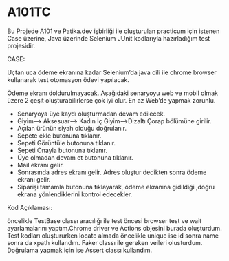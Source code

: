 # A101TC
Bu Projede A101 ve Patika.dev işbirliği ile oluşturulan practicum için istenen Case üzerine, Java üzerinde Selenium JUnit kodlarıyla hazırladığım test projesidir. 



CASE:

Uçtan uca ödeme ekranına kadar Selenium’da java dili ile chrome browser kullanarak test otomasyon ödevi yapılacak.

Ödeme ekranı doldurulmayacak. Aşağıdaki senaryoyu web ve mobil olmak üzere 2 çeşit oluşturabilirlerse çok iyi olur. En az Web’de yapmak zorunlu. 
- Senaryoya üye kaydı oluşturmadan devam edilecek.
- Giyim--> Aksesuar--> Kadın İç Giyim-->Dizaltı Çorap bölümüne girilir.
- Açılan ürünün siyah olduğu doğrulanır.
- Sepete ekle butonuna tıklanır.
- Sepeti Görüntüle butonuna tıklanır.
- Sepeti Onayla butonuna tıklanır.
- Üye olmadan devam et butonuna tıklanır.
- Mail ekranı gelir.
- Sonrasında adres ekranı gelir. Adres oluştur dedikten sonra ödeme ekranı gelir.
- Siparişi tamamla butonuna tıklayarak, ödeme ekranına gidildiği ,doğru ekrana yönlendiklerini kontrol edecekler.

Kod Açıklaması:

öncelikle TestBase classı aracılığı ile test öncesi browser  test ve wait ayarlamalarını yaptım.Chrome driver ve Actions objesini burada oluşturdum.
Test kodları oluştururken locate almada öncelikle unique ise id sonra name sonra da xpath kullandım. Faker classı ile gereken veileri olusturdum.
Doğrulama yapmak için ise Assert classı kullandım.
 
